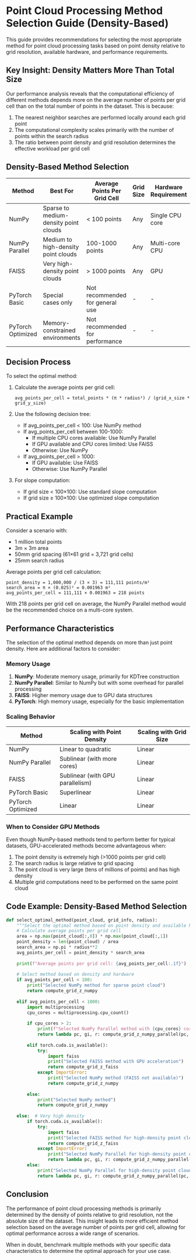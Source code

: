# Point Cloud Processing Method Selection Guide (Density-Based)

This guide provides recommendations for selecting the most appropriate method for point cloud processing tasks based on point density relative to grid resolution, available hardware, and performance requirements.

## Key Insight: Density Matters More Than Total Size

Our performance analysis reveals that the computational efficiency of different methods depends more on the average number of points per grid cell than on the total number of points in the dataset. This is because:

1. The nearest neighbor searches are performed locally around each grid point
2. The computational complexity scales primarily with the number of points within the search radius
3. The ratio between point density and grid resolution determines the effective workload per grid cell

## Density-Based Method Selection

| Method | Best For | Average Points Per Grid Cell | Grid Size | Hardware Requirement |
|--------|----------|------------------------------|-----------|---------------------|
| NumPy | Sparse to medium-density point clouds | < 100 points | Any | Single CPU core |
| NumPy Parallel | Medium to high-density point clouds | 100-1000 points | Any | Multi-core CPU |
| FAISS | Very high-density point clouds | > 1000 points | Any | GPU |
| PyTorch Basic | Special cases only | Not recommended for general use | - | - |
| PyTorch Optimized | Memory-constrained environments | Not recommended for performance | - | - |

## Decision Process

To select the optimal method:

1. Calculate the average points per grid cell:
   ```
   avg_points_per_cell = total_points * (π * radius²) / (grid_x_size * grid_y_size)
   ```

2. Use the following decision tree:
   - If avg_points_per_cell < 100: Use NumPy method
   - If avg_points_per_cell between 100-1000:
     - If multiple CPU cores available: Use NumPy Parallel
     - If GPU available and CPU cores limited: Use FAISS
     - Otherwise: Use NumPy
   - If avg_points_per_cell > 1000:
     - If GPU available: Use FAISS
     - Otherwise: Use NumPy Parallel

3. For slope computation:
   - If grid size < 100×100: Use standard slope computation
   - If grid size ≥ 100×100: Use optimized slope computation

## Practical Example

Consider a scenario with:
- 1 million total points
- 3m × 3m area
- 50mm grid spacing (61×61 grid = 3,721 grid cells)
- 25mm search radius

Average points per grid cell calculation:
```
point_density = 1,000,000 / (3 × 3) = 111,111 points/m²
search_area = π × (0.025)² = 0.001963 m²
avg_points_per_cell = 111,111 × 0.001963 = 218 points
```

With 218 points per grid cell on average, the NumPy Parallel method would be the recommended choice on a multi-core system.

## Performance Characteristics

The selection of the optimal method depends on more than just point density. Here are additional factors to consider:

### Memory Usage

1. **NumPy**: Moderate memory usage, primarily for KDTree construction
2. **NumPy Parallel**: Similar to NumPy but with some overhead for parallel processing
3. **FAISS**: Higher memory usage due to GPU data structures
4. **PyTorch**: High memory usage, especially for the basic implementation

### Scaling Behavior

| Method | Scaling with Point Density | Scaling with Grid Size |
|--------|----------------------------|------------------------|
| NumPy | Linear to quadratic | Linear |
| NumPy Parallel | Sublinear (with more cores) | Linear |
| FAISS | Sublinear (with GPU parallelism) | Linear |
| PyTorch Basic | Superlinear | Linear |
| PyTorch Optimized | Linear | Linear |

### When to Consider GPU Methods

Even though NumPy-based methods tend to perform better for typical datasets, GPU-accelerated methods become advantageous when:

1. The point density is extremely high (>1000 points per grid cell)
2. The search radius is large relative to grid spacing
3. The point cloud is very large (tens of millions of points) and has high density
4. Multiple grid computations need to be performed on the same point cloud

## Code Example: Density-Based Method Selection

```python
def select_optimal_method(point_cloud, grid_info, radius):
    """Select the optimal method based on point density and available hardware."""
    # Calculate average points per grid cell
    area = np.max(point_cloud[:,0]) * np.max(point_cloud[:,1])
    point_density = len(point_cloud) / area
    search_area = np.pi * radius**2
    avg_points_per_cell = point_density * search_area
    
    print(f"Average points per grid cell: {avg_points_per_cell:.1f}")
    
    # Select method based on density and hardware
    if avg_points_per_cell < 100:
        print("Selected NumPy method for sparse point cloud")
        return compute_grid_z_numpy
    
    elif avg_points_per_cell < 1000:
        import multiprocessing
        cpu_cores = multiprocessing.cpu_count()
        
        if cpu_cores > 2:
            print(f"Selected NumPy Parallel method with {cpu_cores} cores")
            return lambda pc, gi, r: compute_grid_z_numpy_parallel(pc, gi, r, n_jobs=cpu_cores)
        
        elif torch.cuda.is_available():
            try:
                import faiss
                print("Selected FAISS method with GPU acceleration")
                return compute_grid_z_faiss
            except ImportError:
                print("Selected NumPy method (FAISS not available)")
                return compute_grid_z_numpy
        
        else:
            print("Selected NumPy method")
            return compute_grid_z_numpy
    
    else:  # Very high density
        if torch.cuda.is_available():
            try:
                import faiss
                print("Selected FAISS method for high-density point cloud")
                return compute_grid_z_faiss
            except ImportError:
                print("Selected NumPy Parallel for high-density point cloud")
                return lambda pc, gi, r: compute_grid_z_numpy_parallel(pc, gi, r, n_jobs=-1)
        else:
            print("Selected NumPy Parallel for high-density point cloud")
            return lambda pc, gi, r: compute_grid_z_numpy_parallel(pc, gi, r, n_jobs=-1)
```

## Conclusion

The performance of point cloud processing methods is primarily determined by the density of points relative to grid resolution, not the absolute size of the dataset. This insight leads to more efficient method selection based on the average number of points per grid cell, allowing for optimal performance across a wide range of scenarios.

When in doubt, benchmark multiple methods with your specific data characteristics to determine the optimal approach for your use case.
